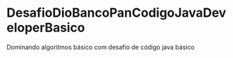 # DesafioDioBancoPanCodigoJavaDeveloperBasico
Dominando algoritmos básico com desafio de código java básico 
